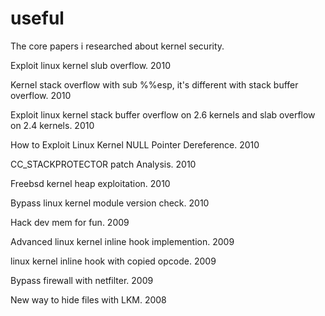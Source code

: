 # useful
The core papers i researched about kernel security.

Exploit linux kernel slub overflow. 2010

Kernel stack overflow with sub %%esp, it's different with stack buffer overflow. 2010

Exploit linux kernel stack buffer overflow on 2.6 kernels and slab overflow on 2.4 kernels. 2010

How to Exploit Linux Kernel NULL Pointer Dereference. 2010

CC_STACKPROTECTOR patch Analysis. 2010

Freebsd kernel heap exploitation. 2010

Bypass linux kernel module version check. 2010

Hack dev mem for fun. 2009

Advanced linux kernel inline hook implemention. 2009

linux kernel inline hook with copied opcode. 2009

Bypass firewall with netfilter. 2009

New way to hide files with LKM. 2008

